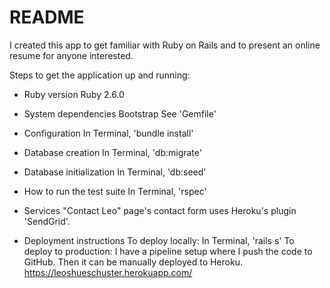 # README

I created this app to get familiar with Ruby on Rails and to present an online resume for anyone interested.

Steps to get the application up and running:

* Ruby version
    Ruby 2.6.0

* System dependencies
    Bootstrap
    See 'Gemfile'

* Configuration
    In Terminal, 'bundle install'

* Database creation
    In Terminal, 'db:migrate'

* Database initialization
    In Terminal, 'db:seed'

* How to run the test suite
    In Terminal, 'rspec'

* Services
    "Contact Leo" page's contact form uses Heroku's plugin 'SendGrid'.

* Deployment instructions
    To deploy locally: In Terminal, 'rails s'
    To deploy to production: I have a pipeline setup where I push the code to GitHub. Then it can be manually deployed to Heroku. https://leoshueschuster.herokuapp.com/
